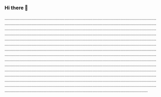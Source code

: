### Hi there 👋

.............................................................................................................................................................................................................................................................................................................................................................................................................................................................................................................................................................................................................................................................................................................................................................................................................................................................................................................................................................................................................................................................................................................................................................................................................................................................................................................................................................................................................................................................................................................................................................................................................................................................................................................................................................................................................................................................................................................................